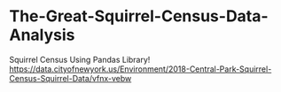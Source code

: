 # The-Great-Squirrel-Census-Data-Analysis
Squirrel Census Using Pandas Library!
https://data.cityofnewyork.us/Environment/2018-Central-Park-Squirrel-Census-Squirrel-Data/vfnx-vebw
